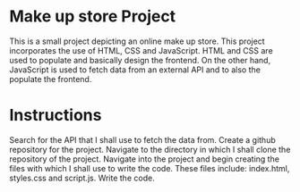# Make up store Project
This is a small project depicting an online make up store. This project incorporates the use of HTML, CSS and JavaScript.
HTML and CSS are used to populate and basically design the frontend. On the other hand, JavaScript is used to fetch data from an external API and to also the populate the frontend.

# Instructions
Search for the API that I shall use to fetch the data from.
Create a github repository for the project. 
Navigate to the directory in which I shall clone the repository of the project. 
Navigate into the project and begin creating the files with which I shall use to write the code. These files include: index.html, styles.css and script.js.
Write the code.
